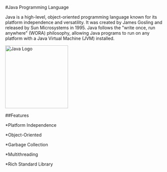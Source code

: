 #Java Programming Language















Java is a high-level, object-oriented programming language known for its platform independence and versatility. It was created by James Gosling and released by Sun Microsystems in 1995. Java follows the "write once, run anywhere" (WORA) philosophy, allowing Java programs to run on any platform with a Java Virtual Machine (JVM) installed.













<img src="https://static.vecteezy.com/system/resources/previews/022/100/686/original/java-logo-transparent-free-png.png" alt="Java Logo" width="200" height="200">













##Features







*Platform Independence







*Object-Oriented







*Garbage Collection







*Multithreading







*Rich Standard Library